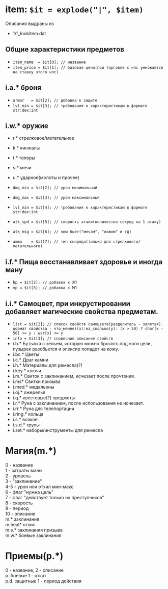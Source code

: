 item: `$it = explode("|", $item)`
=================================

Описания выдраны из

 - 1/f_lookitem.dat

Общие характеристики предметов
------------------------------
 - `item_name  = $it[0]; // название`
 - `item_price = $it[1]; // базовая цена(при торговле с нпс умножается на ставку этого нпс)`

i.a.* броня
---
 - `armor   = $it[2]; // добавка к защите`
 - `lvl_min = $it[3]; // требования к характеристикам в формате str:dex:int`

i.w.* оружие
---
 - r.* стрелковое/метательное
 - k.* кинжалы
 - t.* топоры
 - s.* мечи
 - u.* ударное(молоты и прочее)

 - `dmg_min = $it[2]; // урон минимальный`
 - `dmg_max = $it[3]; // урон максимальный`
 - `lvl_min = $it[4]; // требования к характеристикам в формате str:dex:int`
 - `atk_spd = $it[5]; // скорость атаки(количество секунд на 1 атаку)`
 - `atk_msg = $it[6]; // чем бьет("мечом", "ножом" и тд)`
 - `ammo    = $it[7]; // тип снаряда(только для стрелкового/метательного)`

i.f.* Пища восстанавливает здоровье и иногда ману
---
 - `hp = $it[2]; // добавка к ХП`
 - `mp = $it[3]; // добавка к МП`

i.i.* Самоцвет, при инкрустировании добавляет магические свойства предметам.
---
 - `list = $it[2]; // список свойств самоцвета(разделитель - запятая).
формат свойства - что_меняет(x):на_сколько(y).
(x > 50) ? char[x - 50] += y : war[x] += y`
 - `info = $it[3]; // словесное описание свойств`
- i.b.* Бутылка с зельем, которую можно бросить под ноги цели, пузырек разобьется и элексир попадет на кожу.
- i.bc.* Цветы
- i.c.* Драг камни
- i.h.* Материалы для ремесла(?)
- i.key.* ключи
- i.m.* Cвиток с заклинанием, исчезает после прочтения.
- i.ms* Свитки призыва
- i.med.* медальоны
- i.oj.* ожерелья
- i.q.* квестовые(?) предметы
- i.r.* Руна с заклинанием, после использования не исчезает.
- i.rr.* Руна для телепортации
- i.ring.* кольца
- i.s.* всякое
- i.s.d.* трупы
- i.set.* наборы/инструменты для ремесла

Магия(m.*)
=====
0 - название  
1 - затраты маны  
2 - уровень  
3 - "заклинание"  
4-5 - урон или отхил мин-макс  
6 - флаг "нужна цель"  
7 - флаг "действует только на преступников"  
8 - скорость  
9 - период  
10 - описание  
m.* заклинания  
m.heal* отхил  
m.s.* заклинания призыва  
m.w.* боевые заклинания  

Приемы(p.*)
======
0 - название, 2 - описание  
p. боевые 1 - откат  
p.d. защитные 1 - период действия  